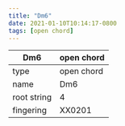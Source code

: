 ```yaml
---
title: "Dm6"
date: 2021-01-10T10:14:17-0800
tags: [open chord]
---
```


|Dm6|open chord|
|---|---|
|type|open chord|
|name|Dm6|
|root string|4|
|fingering|XX0201|
